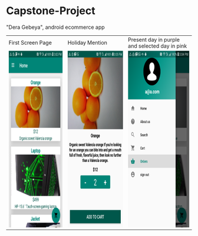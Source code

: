 # Capstone-Project
"Dera Gebeya", android ecommerce app


<table>
  <tr>
    <td>First Screen Page</td>
     <td>Holiday Mention</td>
     <td>Present day in purple and selected day in pink</td>
  </tr>
  <tr>
    <td><img src="app/images/Screenshot_2020-06-18-15-02-07.png" width=270 height=480></td>
    <td><img src="app/images/Screenshot_2020-06-18-15-05-15.png" width=270 height=480></td>
    <td><img src="app/images/Screenshot_2020-06-18-15-04-40.png" width=270 height=480></td>
  </tr>
 </table>



